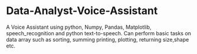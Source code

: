 # Data-Analyst-Voice-Assistant
A Voice Assistant using python, Numpy, Pandas, Matplotlib, speech_recognition and python text-to-speech.
Can perform basic tasks on data array such as sorting, summing printing, plotting, returning size,shape etc.
